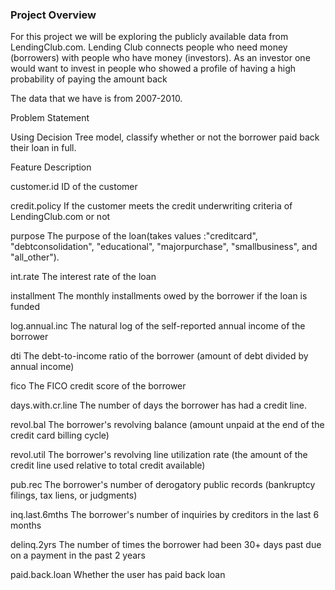 ### Project Overview

 For this project we will be exploring the publicly available data from LendingClub.com. Lending Club connects people who need money (borrowers) with people who have money (investors). As an investor one would want to invest in people who showed a profile of having a high probability of paying the amount back

The data that we have is from 2007-2010.

Problem Statement

Using Decision Tree model, classify whether or not the borrower paid back their loan in full. 

Feature 	Description

customer.id 	ID of the customer

credit.policy 	If the customer meets the credit underwriting criteria of LendingClub.com or not

purpose 	The purpose of the loan(takes values :"creditcard", "debtconsolidation", "educational", "majorpurchase", "smallbusiness", and "all_other").

int.rate 	The interest rate of the loan

installment 	The monthly installments owed by the borrower if the loan is funded

log.annual.inc 	The natural log of the self-reported annual income of the borrower

dti 	The debt-to-income ratio of the borrower (amount of debt divided by annual income)

fico 	The FICO credit score of the borrower

days.with.cr.line 	The number of days the borrower has had a credit line.

revol.bal 	The borrower's revolving balance (amount unpaid at the end of the credit card billing cycle)

revol.util 	The borrower's revolving line utilization rate (the amount of the credit line used relative to total credit available)

pub.rec 	The borrower's number of derogatory public records (bankruptcy filings, tax liens, or judgments)

inq.last.6mths 	The borrower's number of inquiries by creditors in the last 6 months

delinq.2yrs 	The number of times the borrower had been 30+ days past due on a payment in the past 2 years

paid.back.loan 	Whether the user has paid back loan
